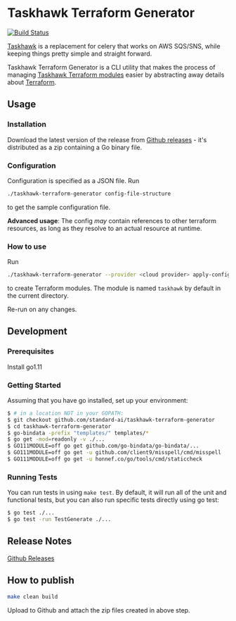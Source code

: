 # Taskhawk Terraform Generator

[![Build Status](https://travis-ci.org/standard-ai/taskhawk-terraform-generator.svg?branch=master)](https://travis-ci.org/standard-ai/taskhawk-terraform-generator)

[Taskhawk](https://github.com/standard-ai/taskhawk) is a replacement for celery that works on AWS SQS/SNS, while
keeping things pretty simple and straight forward. 

Taskhawk Terraform Generator is a CLI utility that makes the process of managing 
[Taskhawk Terraform modules](https://registry.terraform.io/search?q=taskhawk&verified=false) easier by abstracting 
away details about [Terraform](https://www.terraform.io/).

## Usage 

### Installation

Download the latest version of the release from [Github releases](https://github.com/standard-ai/taskhawk-terraform-generator/releases) - 
it's distributed as a zip containing a Go binary file.

### Configuration

Configuration is specified as a JSON file. Run 

```sh
./taskhawk-terraform-generator config-file-structure
```

to get the sample configuration file.

**Advanced usage**: The config *may* contain references to other terraform resources, as long as they resolve to 
an actual resource at runtime. 

### How to use

Run 

```sh
./taskhawk-terraform-generator --provider <cloud provider> apply-config <config file path>
```

to create Terraform modules. The module is named `taskhawk` by default in the current directory.

Re-run on any changes.

## Development

### Prerequisites

Install go1.11

### Getting Started

Assuming that you have go installed, set up your environment:

```sh
$ # in a location NOT in your GOPATH:
$ git checkout github.com/standard-ai/taskhawk-terraform-generator
$ cd taskhawk-terraform-generator
$ go-bindata -prefix "templates/" templates/*
$ go get -mod=readonly -v ./...
$ GO111MODULE=off go get github.com/go-bindata/go-bindata/...
$ GO111MODULE=off go get -u github.com/client9/misspell/cmd/misspell
$ GO111MODULE=off go get -u honnef.co/go/tools/cmd/staticcheck
```

### Running Tests

You can run tests in using ``make test``. By default, it will run all of the unit and functional tests, but you can 
also run specific tests directly using go test:

```sh
$ go test ./...
$ go test -run TestGenerate ./...
```

## Release Notes

[Github Releases](https://github.com/standard-ai/taskhawk-terraform-generator/releases)

## How to publish


```sh
make clean build
```

Upload to Github and attach the zip files created in above step.
